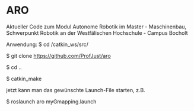 # ARO
Aktueller Code zum Modul Autonome Robotik im Master - Maschinenbau, Schwerpunkt Robotik an der Westfälischen Hochschule - Campus Bocholt 

Anwendung:
$ cd /catkin_ws/src/

$ git clone https://github.com/ProfJust/aro

$ cd ..

$ catkin_make


jetzt kann man das gewünschte Launch-File starten, z.B. 

$ roslaunch aro myGmapping.launch
